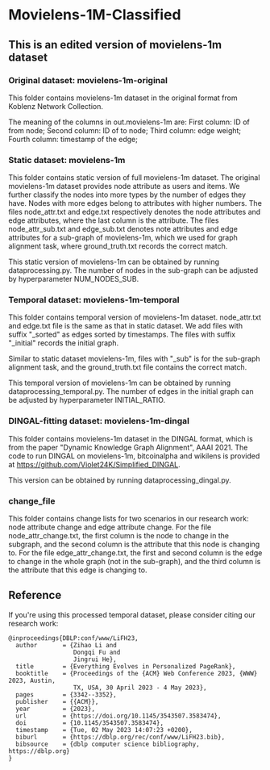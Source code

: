 # Movielens-1M-Classified
## This is an edited version of movielens-1m dataset
### Original dataset: movielens-1m-original
This folder contains movielens-1m dataset in the original format from Koblenz Network Collection. 

The meaning of the columns in out.movielens-1m are: 
    First column: ID of from node;
    Second column: ID of to node;
    Third column: edge weight;
    Fourth column: timestamp of the edge;



### Static dataset: movielens-1m
This folder contains static version of full movielens-1m dataset. The original movielens-1m dataset provides node attribute as users and items. We further classify the nodes into more types by the number of edges they have. Nodes with more edges belong to attributes with higher numbers. The files node_attr.txt and edge.txt respectively denotes the node attributes and edge attributes, where the last column is the attribute. The files node_attr_sub.txt and edge_sub.txt denotes note attributes and edge attributes for a sub-graph of movielens-1m, which we used for graph alignment task, where ground_truth.txt records the correct match.

This static version of movielens-1m can be obtained by running dataprocessing.py. The number of nodes in the sub-graph can be adjusted by hyperparameter NUM_NODES_SUB.



### Temporal dataset: movielens-1m-temporal
This folder contains temporal version of movielens-1m dataset. node_attr.txt and edge.txt file is the same as that in static dataset. We add files with suffix "_sorted" as edges sorted by timestamps. The files with suffix "_initial" records the initial graph.

Similar to static dataset movielens-1m, files with "_sub" is for the sub-graph alignment task, and the ground_truth.txt file contains the correct match.

This temporal version of movielens-1m can be obtained by running dataprocessing_temporal.py. The number of edges in the initial graph can be adjusted by hyperparameter INITIAL_RATIO.



### DINGAL-fitting dataset: movielens-1m-dingal
This folder contains movielens-1m dataset in the DINGAL format, which is from the paper "Dynamic Knowledge Graph Alignment", AAAI 2021. The code to run DINGAL on movielens-1m, bitcoinalpha and wikilens is provided at https://github.com/Violet24K/Simplified_DINGAL.

This version can be obtained by running dataprocessing_dingal.py.



### change_file
This folder contains change lists for two scenarios in our research work: node attribute change and edge attribute change. For the file node_attr_change.txt, the first column is the node to change in the subgraph, and the second column is the attribute that this node is changing to. For the file edge_attr_change.txt, the first and second column is the edge to change in the whole graph (not in the sub-graph), and the third column is the attribute that this edge is changing to.



## Reference
If you're using this processed temporal dataset, please consider citing our research work:
```
@inproceedings{DBLP:conf/www/LiFH23,
  author       = {Zihao Li and
                  Dongqi Fu and
                  Jingrui He},
  title        = {Everything Evolves in Personalized PageRank},
  booktitle    = {Proceedings of the {ACM} Web Conference 2023, {WWW} 2023, Austin,
                  TX, USA, 30 April 2023 - 4 May 2023},
  pages        = {3342--3352},
  publisher    = {{ACM}},
  year         = {2023},
  url          = {https://doi.org/10.1145/3543507.3583474},
  doi          = {10.1145/3543507.3583474},
  timestamp    = {Tue, 02 May 2023 14:07:23 +0200},
  biburl       = {https://dblp.org/rec/conf/www/LiFH23.bib},
  bibsource    = {dblp computer science bibliography, https://dblp.org}
}
```